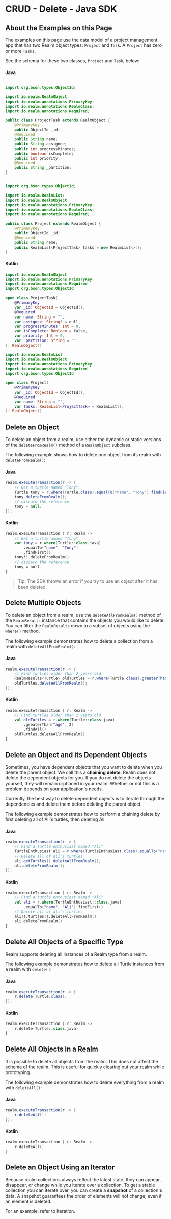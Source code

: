 # CRUD - Delete - Java SDK
## About the Examples on this Page
The examples on this page use the data model of a project
management app that has two Realm object types: `Project`
and `Task`. A `Project` has zero or more `Tasks`.

See the schema for these two classes, `Project` and
`Task`, below:

#### Java

```java

import org.bson.types.ObjectId;

import io.realm.RealmObject;
import io.realm.annotations.PrimaryKey;
import io.realm.annotations.RealmClass;
import io.realm.annotations.Required;

public class ProjectTask extends RealmObject {
    @PrimaryKey
    public ObjectId _id;
    @Required
    public String name;
    public String assignee;
    public int progressMinutes;
    public boolean isComplete;
    public int priority;
    @Required
    public String _partition;
}

```

```java

import org.bson.types.ObjectId;

import io.realm.RealmList;
import io.realm.RealmObject;
import io.realm.annotations.PrimaryKey;
import io.realm.annotations.RealmClass;
import io.realm.annotations.Required;

public class Project extends RealmObject {
    @PrimaryKey
    public ObjectId _id;
    @Required
    public String name;
    public RealmList<ProjectTask> tasks = new RealmList<>();
}

```

#### Kotlin

```kotlin
import io.realm.RealmObject
import io.realm.annotations.PrimaryKey
import io.realm.annotations.Required
import org.bson.types.ObjectId

open class ProjectTask(
    @PrimaryKey
    var _id: ObjectId = ObjectId(),
    @Required
    var name: String = "",
    var assignee: String? = null,
    var progressMinutes: Int = 0,
    var isComplete: Boolean = false,
    var priority: Int = 0,
    var _partition: String = ""
): RealmObject()

```

```kotlin
import io.realm.RealmList
import io.realm.RealmObject
import io.realm.annotations.PrimaryKey
import io.realm.annotations.Required
import org.bson.types.ObjectId

open class Project(
    @PrimaryKey
    var _id: ObjectId = ObjectId(),
    @Required
    var name: String = "",
    var tasks: RealmList<ProjectTask> = RealmList(),
): RealmObject()

```

## Delete an Object
To delete an object from a realm, use either the dynamic or static
versions of the `deleteFromRealm()` method of a `RealmObject` subclass.

The following example shows how to delete one object from
its realm with `deleteFromRealm()`:

#### Java

```java
realm.executeTransaction(r -> {
    // Get a turtle named "Tony".
    Turtle tony = r.where(Turtle.class).equalTo("name", "Tony").findFirst();
    tony.deleteFromRealm();
    // discard the reference
    tony = null;
});

```

#### Kotlin

```kotlin
realm.executeTransaction { r: Realm ->
    // Get a turtle named "Tony".
    var tony = r.where(Turtle::class.java)
        .equalTo("name", "Tony")
        .findFirst()
    tony!!.deleteFromRealm()
    // discard the reference
    tony = null
}

```

> Tip:
> The SDK throws an error if you try to use an object after
it has been deleted.
>

## Delete Multiple Objects
To delete an object from a realm, use the `deleteAllFromRealm()`
method of the `RealmResults`
instance that contains the objects you would like to delete. You can
filter the `RealmResults` down to a subset of objects using the
`where()` method.

The following example demonstrates how to delete a
collection from a realm with `deleteAllFromRealm()`:

#### Java

```java
realm.executeTransaction(r -> {
    // Find turtles older than 2 years old.
    RealmResults<Turtle> oldTurtles = r.where(Turtle.class).greaterThan("age", 2).findAll();
    oldTurtles.deleteAllFromRealm();
});

```

#### Kotlin

```kotlin
realm.executeTransaction { r: Realm ->
    // Find turtles older than 2 years old.
    val oldTurtles = r.where(Turtle::class.java)
        .greaterThan("age", 2)
        .findAll()
    oldTurtles.deleteAllFromRealm()
}

```

## Delete an Object and its Dependent Objects
Sometimes, you have dependent objects that you want to delete when
you delete the parent object. We call this a **chaining
delete**. Realm does not delete the dependent
objects for you. If you do not delete the objects yourself,
they will remain orphaned in your realm. Whether or not
this is a problem depends on your application's needs.

Currently, the best way to delete dependent objects is to
iterate through the dependencies and delete them before
deleting the parent object.

The following example demonstrates how to perform a
chaining delete by first deleting all of Ali's turtles,
then deleting Ali:

#### Java

```java
realm.executeTransaction(r -> {
    // Find a turtle enthusiast named "Ali"
    TurtleEnthusiast ali = r.where(TurtleEnthusiast.class).equalTo("name", "Ali").findFirst();
    // Delete all of ali's turtles
    ali.getTurtles().deleteAllFromRealm();
    ali.deleteFromRealm();
});

```

#### Kotlin

```kotlin
realm.executeTransaction { r: Realm ->
    // Find a turtle enthusiast named "Ali"
    val ali = r.where(TurtleEnthusiast::class.java)
        .equalTo("name", "Ali").findFirst()
    // Delete all of ali's turtles
    ali!!.turtles!!.deleteAllFromRealm()
    ali.deleteFromRealm()
}

```

## Delete All Objects of a Specific Type
Realm supports deleting all instances of a Realm type from a realm.

The following example demonstrates how to delete all
Turtle instances from a realm with `delete()`:

#### Java

```java
realm.executeTransaction(r -> {
    r.delete(Turtle.class);
});

```

#### Kotlin

```kotlin
realm.executeTransaction { r: Realm ->
    r.delete(Turtle::class.java)
}

```

## Delete All Objects in a Realm
It is possible to delete all objects from the realm. This
does not affect the schema of the realm. This is useful for
quickly clearing out your realm while prototyping.

The following example demonstrates how to delete everything
from a realm with `deleteAll()`:

#### Java

```java
realm.executeTransaction(r -> {
    r.deleteAll();
});

```

#### Kotlin

```kotlin
realm.executeTransaction { r: Realm ->
    r.deleteAll()
}

```

## Delete an Object Using an Iterator
Because realm collections always reflect the latest state, they
can appear, disappear, or change while you iterate over a collection.
To get a stable collection you can iterate over, you can create a
**snapshot** of a collection's data. A snapshot guarantees the order of
elements will not change, even if an element is deleted.

For an example, refer to Iteration.

